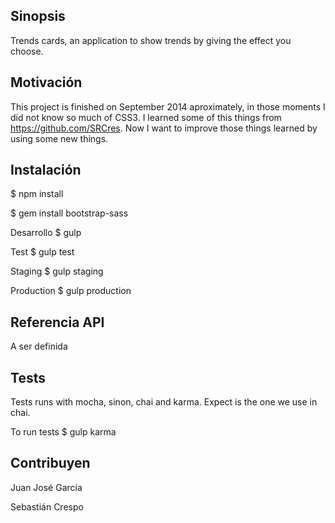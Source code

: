 ## Sinopsis

Trends cards, an application to show trends by giving the effect you choose.

## Motivación

This project is finished on September 2014 aproximately, in those moments I did not know so much of CSS3. I learned some of this things from https://github.com/SRCres.
Now I want to improve those things learned by using some new things.

## Instalación

$ npm install

$ gem install bootstrap-sass

Desarrollo
$ gulp

Test
$ gulp test

Staging
$ gulp staging

Production
$ gulp production

## Referencia API

A ser definida

## Tests

Tests runs with mocha, sinon, chai and karma. Expect is the one we use in chai.

To run tests
$ gulp karma

## Contribuyen

Juan José García

Sebastián Crespo

